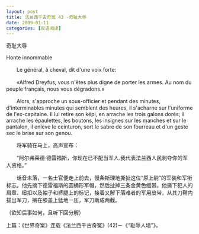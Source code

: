 ```yaml
---
layout: post
title: 法兰西千古奇冤 43 -奇耻大辱
date: 2009-01-11
categories: [双语阅读]  
---
```


奇耻大辱

Honte innommable

　　Le général, à cheval, dit d'une voix forte:

　　«Alfred Dreyfus, vous n'êtes plus digne de porter les armes. Au nom du peuple français, nous vous dégradons.»

　　Alors, s'approche un sous-officier et pendant des minutes, d'interminables minutes qui semblent des heures, il s'acharne sur l'uniforme de l'ex-capitaine. Il lui retire son képi, en arrache les trois galons dorés; il arrache les épaulettes, les boutons, les insignes sur les manches et sur le pantalon, il enlève le ceinturon, sort le sabre de son fourreau et d'un geste sec le brise sur son genou.



　　将军骑在马上，高声宣布：

　　“阿尔弗莱德·德雷福斯，你现在已不配当军人.我代表法兰西人民剥夺你的军人资格。”

　　话音未落，一名士官便走上前去，慢条斯理地撕扯这位“原上尉”的军装和军衔标志。他先摘下德雷福斯的圆桶形军帽，然后扯掉三条金黄色缓带。他撕下犯人的肩章、纽扣以及袖子和裤腿上的标记，接着又解下落难者的军用皮带，从其刀鞘内拔出军刀，搁在膝盖上猛地一压，军刀断成两截。



（欲知后事如何，且听下回分解）

上篇：《世界奇案》连载《法兰西千古奇冤》(42)－《“耻辱人墙”》。

